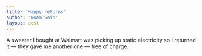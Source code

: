 ```yaml
---
title: 'Happy returns'
author: 'Noam Sain'
layout: post
---
```


A sweater I bought at Walmart was picking up static electricity so I returned it — they gave me another one — free of charge.